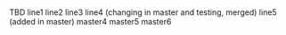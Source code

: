 #
TBD
line1
line2
line3
line4 (changing in master and testing, merged)
line5 (added in master)
master4
master5
master6